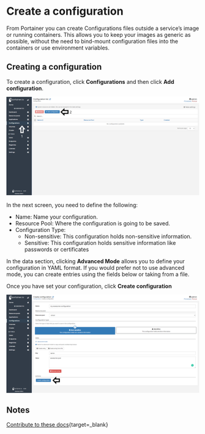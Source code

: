 # Create a configuration

From Portainer you can create Configurations files outside a service’s image or running containers. This allows you to keep your images as generic as possible, without the need to bind-mount configuration files into the containers or use environment variables.

## Creating a configuration

To create a configuration, click <b>Configurations</b> and then click <b>Add configuration</b>.

![add](assets/add-1.png)

In the next screen, you need to define the following:

* Name: Name your configuration.
* Resource Pool: Where the configuration is going to be saved.
* Configuration Type:
  - Non-sensitive: This configuration holds non-sensitive information.
  - Sensitive: This configuration holds sensitive information like passwords or certificates

In the data section, clicking <b>Advanced Mode</b> allows you to define your configuration in YAML format. If you would prefer not to use advanced mode, you can create entries using the fields below or taking from a file. 

Once you have set your configuration, click <b>Create configuration</b>

![add](assets/add-2.png)

## Notes

[Contribute to these docs](https://github.com/portainer/portainer-docs/blob/master/contributing.md){target=_blank}